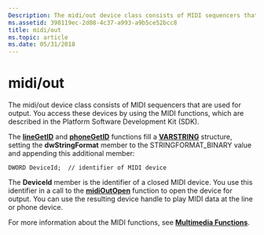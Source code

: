```yaml
---
Description: The midi/out device class consists of MIDI sequencers that are used for output. You access these devices by using the MIDI functions, which are described in the Platform Software Development Kit (SDK).
ms.assetid: 398119ec-2d08-4c37-a993-a9b5ce52bcc8
title: midi/out
ms.topic: article
ms.date: 05/31/2018
---
```


# midi/out

The midi/out device class consists of MIDI sequencers that are used for output. You access these devices by using the MIDI functions, which are described in the Platform Software Development Kit (SDK).

The [**lineGetID**](/windows/desktop/api/Tapi/nf-tapi-linegetid) and [**phoneGetID**](/windows/desktop/api/Tapi/nf-tapi-phonegetid) functions fill a [**VARSTRING**](/windows/desktop/api/Tapi/ns-tapi-varstring) structure, setting the **dwStringFormat** member to the STRINGFORMAT\_BINARY value and appending this additional member:

``` syntax
DWORD DeviceId;  // identifier of MIDI device
```

The **DeviceId** member is the identifier of a closed MIDI device. You use this identifier in a call to the [**midiOutOpen**](https://msdn.microsoft.com/en-us/library/Dd798476(v=VS.85).aspx) function to open the device for output. You can use the resulting device handle to play MIDI data at the line or phone device.

For more information about the MIDI functions, see [**Multimedia Functions**](https://msdn.microsoft.com/en-us/library/Dd743586(v=VS.85).aspx).

 

 



